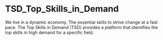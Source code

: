 # TSD_Top_Skills_in_Demand
We live in a dynamic economy. The essential skills to strive change at a fast pace. The Top Skills in Demand (TSD) provides a platform that identifies the top skills in high demand for a specific field.
